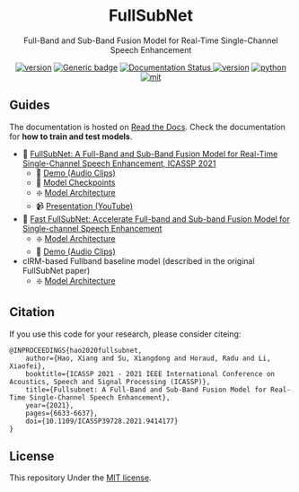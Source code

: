 <div align="center">
    <h1>
        FullSubNet
    </h1>
    <p>
    Full-Band and Sub-Band Fusion Model for Real-Time Single-Channel Speech Enhancement
    </p>
    <a href="https://github.com/haoxiangsnr/FullSubNet/"><img src="https://img.shields.io/badge/Platform-linux-lightgrey" alt="version"></a>
    <a href="https://github.com/haoxiangsnr/FullSubNet/"><img src="https://img.shields.io/github/stars/haoxiangsnr/FullSubNet?color=yellow&amp;label=FullSubNet&amp;logo=github" alt="Generic badge"></a>
    <a href='https://fullsubnet.readthedocs.io/en/latest/?badge=latest'>
        <img src='https://readthedocs.org/projects/fullsubnet/badge/?version=latest' alt='Documentation Status' />
    </a>
    <a href="https://github.com/haoxiangsnr/FullSubNet/"><img src="https://img.shields.io/badge/Python-3.10-orange" alt="version"></a>
    <a href="https://github.com/haoxiangsnr/FullSubNet/"><img src="https://img.shields.io/badge/PyTorch-1.12-brightgreen" alt="python"></a>
    <a href="https://github.com/haoxiangsnr/FullSubNet/blob/main/LICENSE"><img src="https://img.shields.io/badge/License-MIT-yellow.svg" alt="mit"></a>
</div>

## Guides

The documentation is hosted on [Read the Docs](https://fullsubnet.readthedocs.io/). Check the documentation for **how to train and test models**.

- 📰 [FullSubNet: A Full-Band and Sub-Band Fusion Model for Real-Time Single-Channel Speech Enhancement, ICASSP 2021](https://arxiv.org/abs/2010.15508)
  - 📸 [Demo (Audio Clips)](https://www.haoxiangsnr.com/publications/3)
  - 🎏 [Model Checkpoints](https://github.com/haoxiangsnr/FullSubNet/releases)
  - ❇️ [Model Architecture](https://github.com/haoxiangsnr/FullSubNet/blob/fast_fullsubnet/recipes/dns_interspeech_2020/fullsubnet/model.py)
  - 📹 [Presentation (YouTube)](https://youtu.be/XJeE-MWDlk0)
- 📰 [Fast FullSubNet: Accelerate Full-band and Sub-band Fusion Model for Single-channel Speech Enhancement](https://arxiv.org/abs/2212.09019)
  - ❇️ [Model Architecture](https://github.com/haoxiangsnr/FullSubNet/blob/fast_fullsubnet/recipes/dns_interspeech_2020/fast_fullsubnet/model.py)
  - 📸 [Demo (Audio Clips)](https://www.haoxiangsnr.com/publications/3)
- cIRM-based Fullband baseline model (described in the original FullSubNet paper)
  - ❇️ [Model Architecture](https://github.com/haoxiangsnr/FullSubNet/blob/fast_fullsubnet/recipes/dns_interspeech_2020/fullband_baseline/model.py)


## Citation

If you use this code for your research, please consider citeing:

```text
@INPROCEEDINGS{hao2020fullsubnet,
    author={Hao, Xiang and Su, Xiangdong and Horaud, Radu and Li, Xiaofei},
    booktitle={ICASSP 2021 - 2021 IEEE International Conference on Acoustics, Speech and Signal Processing (ICASSP)},
    title={Fullsubnet: A Full-Band and Sub-Band Fusion Model for Real-Time Single-Channel Speech Enhancement},
    year={2021},
    pages={6633-6637},
    doi={10.1109/ICASSP39728.2021.9414177}
}
```

## License

This repository Under the [MIT license](LICENSE).
